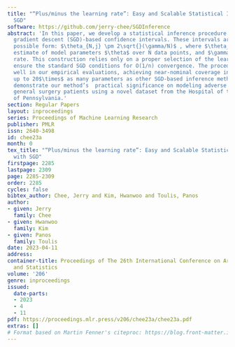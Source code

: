 ```yaml
---
title: "“Plus/minus the learning rate”: Easy and Scalable Statistical Inference with
  SGD"
software: https://github.com/jerry-chee/SGDInference
abstract: 'In this paper, we develop a statistical inference procedure using stochastic
  gradient descent (SGD)-based confidence intervals. These intervals are of the simplest
  possible form: $\theta_{N,j} \pm 2\sqrt{}(\gamma/N)$ , where $\theta_N$ is the SGD
  estimate of model parameters $\theta$ over N data points, and $\gamma$ is the learning
  rate. This construction relies only on a proper selection of the learning rate to
  ensure the standard SGD conditions for O(1/n) convergence. The procedure performs
  well in our empirical evaluations, achieving near-nominal coverage intervals scaling
  up to 20$\times$ as many parameters as other SGD-based inference methods. We also
  demonstrate our method’s  practical significance on modeling adverse events in emergency
  general surgery patients using a novel dataset from the Hospital of the University
  of Pennsylvania.'
section: Regular Papers
layout: inproceedings
series: Proceedings of Machine Learning Research
publisher: PMLR
issn: 2640-3498
id: chee23a
month: 0
tex_title: "“Plus/minus the learning rate”: Easy and Scalable Statistical Inference
  with SGD"
firstpage: 2285
lastpage: 2309
page: 2285-2309
order: 2285
cycles: false
bibtex_author: Chee, Jerry and Kim, Hwanwoo and Toulis, Panos
author:
- given: Jerry
  family: Chee
- given: Hwanwoo
  family: Kim
- given: Panos
  family: Toulis
date: 2023-04-11
address:
container-title: Proceedings of The 26th International Conference on Artificial Intelligence
  and Statistics
volume: '206'
genre: inproceedings
issued:
  date-parts:
  - 2023
  - 4
  - 11
pdf: https://proceedings.mlr.press/v206/chee23a/chee23a.pdf
extras: []
# Format based on Martin Fenner's citeproc: https://blog.front-matter.io/posts/citeproc-yaml-for-bibliographies/
---
```

